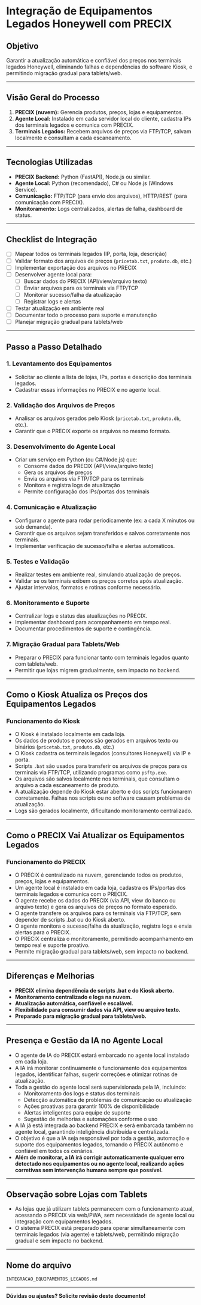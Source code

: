 # Integração de Equipamentos Legados Honeywell com PRECIX

## Objetivo
Garantir a atualização automática e confiável dos preços nos terminais legados Honeywell, eliminando falhas e dependências do software Kiosk, e permitindo migração gradual para tablets/web.

---

## Visão Geral do Processo
1. **PRECIX (nuvem):** Gerencia produtos, preços, lojas e equipamentos.
2. **Agente Local:** Instalado em cada servidor local do cliente, cadastra IPs dos terminais legados e comunica com PRECIX.
3. **Terminais Legados:** Recebem arquivos de preços via FTP/TCP, salvam localmente e consultam a cada escaneamento.

---

## Tecnologias Utilizadas
- **PRECIX Backend:** Python (FastAPI), Node.js ou similar.
- **Agente Local:** Python (recomendado), C# ou Node.js (Windows Service).
- **Comunicação:** FTP/TCP (para envio dos arquivos), HTTP/REST (para comunicação com PRECIX).
- **Monitoramento:** Logs centralizados, alertas de falha, dashboard de status.

---

## Checklist de Integração
- [ ] Mapear todos os terminais legados (IP, porta, loja, descrição)
- [ ] Validar formato dos arquivos de preços (`pricetab.txt`, `produto.db`, etc.)
- [ ] Implementar exportação dos arquivos no PRECIX
- [ ] Desenvolver agente local para:
    - [ ] Buscar dados do PRECIX (API/view/arquivo texto)
    - [ ] Enviar arquivos para os terminais via FTP/TCP
    - [ ] Monitorar sucesso/falha da atualização
    - [ ] Registrar logs e alertas
- [ ] Testar atualização em ambiente real
- [ ] Documentar todo o processo para suporte e manutenção
- [ ] Planejar migração gradual para tablets/web

---

## Passo a Passo Detalhado

### 1. Levantamento dos Equipamentos
- Solicitar ao cliente a lista de lojas, IPs, portas e descrição dos terminais legados.
- Cadastrar essas informações no PRECIX e no agente local.

### 2. Validação dos Arquivos de Preços
- Analisar os arquivos gerados pelo Kiosk (`pricetab.txt`, `produto.db`, etc.).
- Garantir que o PRECIX exporte os arquivos no mesmo formato.

### 3. Desenvolvimento do Agente Local
- Criar um serviço em Python (ou C#/Node.js) que:
    - Consome dados do PRECIX (API/view/arquivo texto)
    - Gera os arquivos de preços
    - Envia os arquivos via FTP/TCP para os terminais
    - Monitora e registra logs de atualização
    - Permite configuração dos IPs/portas dos terminais

### 4. Comunicação e Atualização
- Configurar o agente para rodar periodicamente (ex: a cada X minutos ou sob demanda).
- Garantir que os arquivos sejam transferidos e salvos corretamente nos terminais.
- Implementar verificação de sucesso/falha e alertas automáticos.

### 5. Testes e Validação
- Realizar testes em ambiente real, simulando atualização de preços.
- Validar se os terminais exibem os preços corretos após atualização.
- Ajustar intervalos, formatos e rotinas conforme necessário.

### 6. Monitoramento e Suporte
- Centralizar logs e status das atualizações no PRECIX.
- Implementar dashboard para acompanhamento em tempo real.
- Documentar procedimentos de suporte e contingência.

### 7. Migração Gradual para Tablets/Web
- Preparar o PRECIX para funcionar tanto com terminais legados quanto com tablets/web.
- Permitir que lojas migrem gradualmente, sem impacto no backend.

---

## Como o Kiosk Atualiza os Preços dos Equipamentos Legados

### Funcionamento do Kiosk
- O Kiosk é instalado localmente em cada loja.
- Os dados de produtos e preços são gerados em arquivos texto ou binários (`pricetab.txt`, `produto.db`, etc.)
- O Kiosk cadastra os terminais legados (consultores Honeywell) via IP e porta.
- Scripts `.bat` são usados para transferir os arquivos de preços para os terminais via FTP/TCP, utilizando programas como `psftp.exe`.
- Os arquivos são salvos localmente nos terminais, que consultam o arquivo a cada escaneamento de produto.
- A atualização depende do Kiosk estar aberto e dos scripts funcionarem corretamente. Falhas nos scripts ou no software causam problemas de atualização.
- Logs são gerados localmente, dificultando monitoramento centralizado.

---

## Como o PRECIX Vai Atualizar os Equipamentos Legados

### Funcionamento do PRECIX
- O PRECIX é centralizado na nuvem, gerenciando todos os produtos, preços, lojas e equipamentos.
- Um agente local é instalado em cada loja, cadastra os IPs/portas dos terminais legados e comunica com o PRECIX.
- O agente recebe os dados do PRECIX (via API, view do banco ou arquivo texto) e gera os arquivos de preços no formato esperado.
- O agente transfere os arquivos para os terminais via FTP/TCP, sem depender de scripts .bat ou do Kiosk aberto.
- O agente monitora o sucesso/falha da atualização, registra logs e envia alertas para o PRECIX.
- O PRECIX centraliza o monitoramento, permitindo acompanhamento em tempo real e suporte proativo.
- Permite migração gradual para tablets/web, sem impacto no backend.

---

## Diferenças e Melhorias
- **PRECIX elimina dependência de scripts .bat e do Kiosk aberto.**
- **Monitoramento centralizado e logs na nuvem.**
- **Atualização automática, confiável e escalável.**
- **Flexibilidade para consumir dados via API, view ou arquivo texto.**
- **Preparado para migração gradual para tablets/web.**

---

## Presença e Gestão da IA no Agente Local

- O agente de IA do PRECIX estará embarcado no agente local instalado em cada loja.
- A IA irá monitorar continuamente o funcionamento dos equipamentos legados, identificar falhas, sugerir correções e otimizar rotinas de atualização.
- Toda a gestão do agente local será supervisionada pela IA, incluindo:
    - Monitoramento dos logs e status dos terminais
    - Detecção automática de problemas de comunicação ou atualização
    - Ações proativas para garantir 100% de disponibilidade
    - Alertas inteligentes para equipe de suporte
    - Sugestão de melhorias e automações conforme o uso
- A IA já está integrada ao backend PRECIX e será embarcada também no agente local, garantindo inteligência distribuída e centralizada.
- O objetivo é que a IA seja responsável por toda a gestão, automação e suporte dos equipamentos legados, tornando o PRECIX autônomo e confiável em todos os cenários.
- **Além de monitorar, a IA irá corrigir automaticamente qualquer erro detectado nos equipamentos ou no agente local, realizando ações corretivas sem intervenção humana sempre que possível.**

---

## Observação sobre Lojas com Tablets
- As lojas que já utilizam tablets permanecem com o funcionamento atual, acessando o PRECIX via web/PWA, sem necessidade de agente local ou integração com equipamentos legados.
- O sistema PRECIX está preparado para operar simultaneamente com terminais legados (via agente) e tablets/web, permitindo migração gradual e sem impacto no backend.

---

## Nome do arquivo
`INTEGRACAO_EQUIPAMENTOS_LEGADOS.md`

---

**Dúvidas ou ajustes? Solicite revisão deste documento!**
